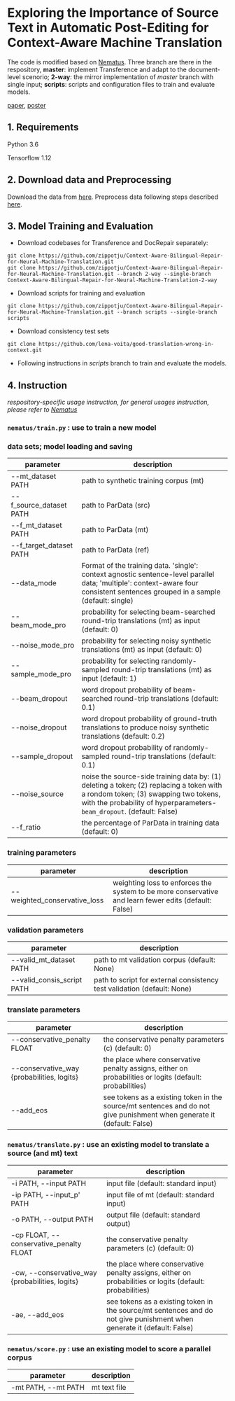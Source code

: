 # Exploring the Importance of Source Text in Automatic Post-Editing for Context-Aware Machine Translation

The code is modified based on [Nematus](https://github.com/EdinburghNLP/nematus). Three branch are there in the respository, **master**: implement Transference and adapt to the document-level scenorio; **2-way**: the mirror implementation of *master* branch with single input; **scripts**: scripts and configuration files to train and evaluate models.

[paper](https://www.aclweb.org/anthology/2021.nodalida-main.34/), [poster](https://github.com/zippotju/Context-Aware-Bilingual-Repair-for-Neural-Machine-Translation/blob/master/source/poster.pdf)

## 1. Requirements

Python 3.6

Tensorflow 1.12

## 2. Download data and Preprocessing

Download the data from [here](https://github.com/lena-voita/good-translation-wrong-in-context/#training-data). Preprocess data following steps described [here](https://github.com/lena-voita/good-translation-wrong-in-context/#data-preprocessing).

## 3. Model Training and Evaluation

- Download codebases for Transference and DocRepair separately:

```
git clone https://github.com/zippotju/Context-Aware-Bilingual-Repair-for-Neural-Machine-Translation.git
git clone https://github.com/zippotju/Context-Aware-Bilingual-Repair-for-Neural-Machine-Translation.git --branch 2-way --single-branch Context-Aware-Bilingual-Repair-for-Neural-Machine-Translation-2-way
```

- Download scripts for training and evaluation

```
git clone https://github.com/zippotju/Context-Aware-Bilingual-Repair-for-Neural-Machine-Translation.git --branch scripts --single-branch scripts
```

- Download consistency test sets

```
git clone https://github.com/lena-voita/good-translation-wrong-in-context.git
```

- Following instructions in *scripts* branch to train and evaluate the models.

## 4. Instruction
*respository-specific usage instruction, for general usages instruction, please refer to [Nematus](https://github.com/EdinburghNLP/nematus)*

### `nematus/train.py` : use to train a new model

### data sets; model loading and saving
| parameter | description |
|---        |---          |
| --mt_dataset PATH | path to synthetic training corpus (mt) |
| --f_source_dataset PATH | path to ParData (src) |
| --f_mt_dataset PATH | path to ParData (mt) |
| --f_target_dataset PATH | path to ParData (ref) |
| --data_mode | Format of the training data. 'single': context agnostic sentence-level parallel data; 'multiple': context-aware four consistent sentences grouped in a sample (default: single) |
| --beam_mode_pro | probability for selecting beam-searched round-trip translations (mt) as input (default: 0) |
| --noise_mode_pro | probability for selecting noisy synthetic translations (mt) as input (default: 0) |
| --sample_mode_pro | probability for selecting randomly-sampled round-trip translations (mt) as input (default: 1) |
| --beam_dropout | word dropout probability of beam-searched round-trip translations (default: 0.1) |
| --noise_dropout | word dropout probability of ground-truth translations to produce noisy synthetic translations  (default: 0.2) |
| --sample_dropout | word dropout probability of randomly-sampled round-trip translations (default: 0.1) |
| --noise_source | noise the source-side training data by: (1) deleting a token; (2) replacing a token with a rondom token; (3) swapping two tokens, with the probability of hyperparameters-`beam_dropout`. (default: False)|
| --f_ratio | the percentage of ParData in training data (default: 0) |

### training parameters
| parameter | description |
|---        |---          |
| --weighted_conservative_loss | weighting loss to enforces the system to be more conservative and learn fewer edits (default: False) |

### validation parameters
| parameter | description |
|---        |---          |
| --valid_mt_dataset PATH | path to mt validation corpus (default: None) |
| --valid_consis_script PATH | path to script for external consistency test validation (default: None) |

### translate parameters
| parameter | description |
|---        |---          |
| --conservative_penalty FLOAT | the conservative penalty parameters (c) (default: 0) |
| --conservative_way {probabilities, logits} | the place where conservative penalty assigns, either on probabilities or logits (default: probabilities) |
| --add_eos | see <EOS> tokens as a existing token in the source/mt sentences and do not give punishment when generate it (default: False) |


### `nematus/translate.py` : use an existing model to translate a source (and mt) text

| parameter | description |
|---        |---          |
| -i PATH, --input PATH | input file (default: standard input) |
| -ip PATH, --input_p' PATH | input file of mt (default: standard input) |
| -o PATH, --output PATH | output file (default: standard output) |
| -cp FLOAT, --conservative_penalty FLOAT | the conservative penalty parameters (c) (default: 0) |
| -cw, --conservative_way {probabilities, logits} | the place where conservative penalty assigns, either on probabilities or logits (default: probabilities) |
| -ae, --add_eos | see <EOS> tokens as a existing token in the source/mt sentences and do not give punishment when generate it (default: False) |


### `nematus/score.py` : use an existing model to score a parallel corpus

| parameter | description |
|---        |---          |
| -mt PATH, --mt PATH | mt text file |
